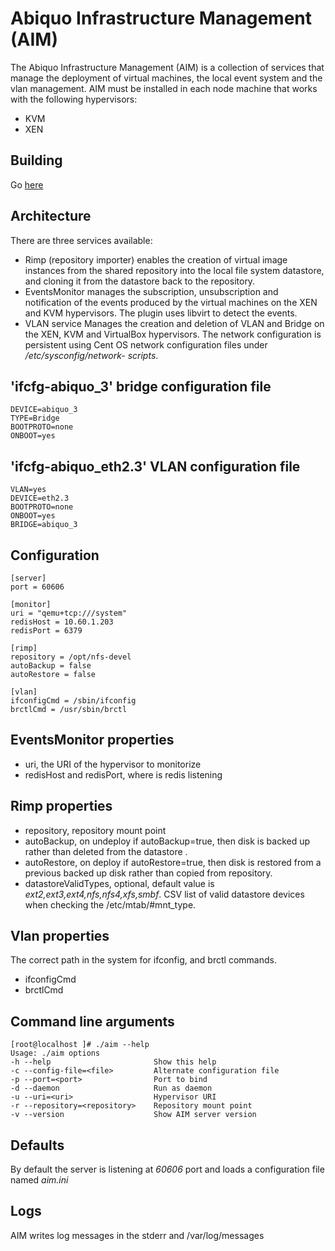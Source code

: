 Abiquo Infrastructure Management (AIM)
======================================

The Abiquo Infrastructure Management (AIM) is a collection of services that manage the deployment of virtual machines, the local event system and the vlan management. AIM must be installed in each node machine that works with the following hypervisors:

* KVM
* XEN

Building
--------

Go [here](http://wiki.abiquo.com/display/ABI17/Building+thrift+based+AIM+on+CentOS5)

Architecture
------------

There are three services available:

* Rimp (repository importer) enables the creation of virtual image instances from the shared repository into the local file system datastore, and cloning it from the datastore back to the repository.
* EventsMonitor manages the subscription, unsubscription and notification of the events produced by the virtual machines on the XEN and KVM hypervisors. The plugin uses libvirt to detect the events.
* VLAN service Manages the creation and deletion of VLAN and Bridge on the XEN, KVM and VirtualBox hypervisors. The network 
configuration is persistent using Cent OS network configuration files under _/etc/sysconfig/network-
scripts_. 

'ifcfg-abiquo_3' bridge configuration file
------------------------------------------

    DEVICE=abiquo_3
    TYPE=Bridge
    BOOTPROTO=none
    ONBOOT=yes
    
'ifcfg-abiquo_eth2.3' VLAN configuration file
---------------------------------------------

    VLAN=yes
    DEVICE=eth2.3
    BOOTPROTO=none
    ONBOOT=yes
    BRIDGE=abiquo_3

Configuration
-------------

    [server]
    port = 60606
    
    [monitor]
    uri = "qemu+tcp:///system"
    redisHost = 10.60.1.203
    redisPort = 6379
    
    [rimp]
    repository = /opt/nfs-devel
    autoBackup = false
    autoRestore = false
    
    [vlan]
    ifconfigCmd = /sbin/ifconfig
    brctlCmd = /usr/sbin/brctl

EventsMonitor properties
------------------------

* uri, the URI of the hypervisor to monitorize
* redisHost and redisPort, where is redis listening

Rimp properties
---------------

* repository, repository mount point
* autoBackup, on undeploy if autoBackup=true, then disk is backed up rather than deleted from the datastore .
* autoRestore, on deploy if autoRestore=true, then disk is restored from a previous backed up disk rather than copied from repository.
* datastoreValidTypes, optional, default value is _ext2,ext3,ext4,nfs,nfs4,xfs,smbf_. CSV list of valid datastore devices when checking the /etc/mtab/#mnt_type.  

Vlan properties
---------------

The correct path in the system for ifconfig, and brctl commands.

* ifconfigCmd
* brctlCmd

Command line arguments
----------------------

    [root@localhost ]# ./aim --help
    Usage: ./aim options
    -h --help                       Show this help
    -c --config-file=<file>         Alternate configuration file
    -p --port=<port>                Port to bind
    -d --daemon                     Run as daemon
    -u --uri=<uri>                  Hypervisor URI
    -r --repository=<repository>    Repository mount point
    -v --version                    Show AIM server version

Defaults
--------

By default the server is listening at *60606* port and loads a configuration file named *aim.ini*

Logs
----

AIM writes log messages in the stderr and /var/log/messages
